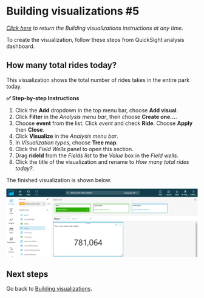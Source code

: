# Building visualizations #5

*[Click here](../README.md) to return the *Building visualizations* instructions at any time.*

To create the visualization, follow these steps from QuickSight analysis dashboard.

## How many total rides today?

This visualization shows the total number of rides takes in the entire park today.

**:white_check_mark: Step-by-step Instructions**

1. Click the **Add** dropdown in the top menu bar, choose **Add visual**.
2. Click **Filter** in the *Analysis menu bar*, then choose **Create one...**.
3. Choose **event** from the list. Click *event* and check **Ride**. Choose **Apply** then **Close**.
4. Click **Visualize** in the *Analysis menu bar*.
5. In *Visualization types*, choose **Tree map**.
6. Click the *Field Wells* panel to open this section.
7. Drag **rideId** from the *Fields list* to the *Value* box in the *Field wells*.
8. Click the title of the visualization and rename to *How many total rides today?*.

The finished visualization is shown below.

![Completed visualization](../../images/module5-3-visualization-5.png)

## Next steps

Go back to [Building visualizations](./README.md).